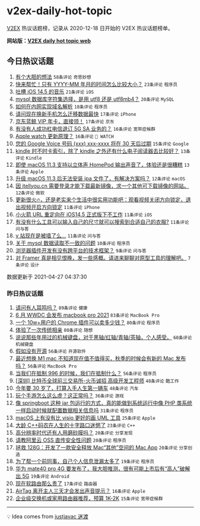 # v2ex-daily-hot-topic

[V2EX](https://www.v2ex.com/) 热议话题榜，记录从 2020-12-18 日开始的 V2EX 热议话题榜单。

**网站版：[V2EX daily hot topic web](https://boojack.github.io/v2ex-daily-hot-topic-web/)**

## 今日热议话题

<!-- TODAY BEGIN -->

1. [有个大胆的想法](https://www.v2ex.com/t/773516) `58条评论` `奇思妙想`
1. [快来帮忙！只有 YYYY-MM 年月的时间怎么比较大小？](https://www.v2ex.com/t/773526) `23条评论` `程序员`
1. [吐槽 iOS 14.5 的音乐](https://www.v2ex.com/t/773507) `21条评论` `iOS`
1. [mysql 数据库字符集选择，是用 utf8 还是 utf8mb4？](https://www.v2ex.com/t/773509) `20条评论` `MySQL`
1. [如何在内网实现域名解析](https://www.v2ex.com/t/773549) `18条评论` `程序员`
1. [请问现在换新手机怎么迁移数据最快](https://www.v2ex.com/t/773538) `17条评论` `iPhone`
1. [京东蓝鲸 VIP 年卡，直接领！](https://www.v2ex.com/t/773513) `17条评论` `京东`
1. [有没有人成功杠电信退订 5G SA 业务的？](https://www.v2ex.com/t/773546) `16条评论` `宽带症候群`
1. [Apple watch 更新原理？](https://www.v2ex.com/t/773514) `16条评论` ` WATCH`
1. [您的 Google Voice 号码 (xxx) xxx-xxxx 将在 30 天后过期](https://www.v2ex.com/t/773523) `15条评论` `Google`
1. [kindle 时不时卡索引，除了 kindle 之外还有什么电子阅读器去比较好？](https://www.v2ex.com/t/773522) `13条评论` `Kindle`
1. [即使 macOS 11.3 支持以立体声 HomePod 输出声音了，体验还是很糟糕](https://www.v2ex.com/t/773508) `13条评论` `Apple`
1. [升级 macOS 11.3 后无法安装 ipa 文件了，有解决方案吗？](https://www.v2ex.com/t/773528) `12条评论` `macOS`
1. [因 itellyou.cn 需要登录才能下载最新镜像，求一个其他可下载镜像的网站。](https://www.v2ex.com/t/773515) `12条评论` `微软`
1. [更新很火🔥，还是老实来个生活中很实用功能吧：观看视频关闭方向锁定，退出视频开启方向锁定](https://www.v2ex.com/t/773561) `11条评论` `iPhone`
1. [小火箭 URL 重定向在 iOS14.5 正式版下不工作](https://www.v2ex.com/t/773536) `11条评论` `iOS`
1. [有没有什么工具可以输入自己的尺寸就可以搜索到合适自己的衣服?](https://www.v2ex.com/t/773517) `11条评论` `问与答`
1. [v 站现在是被墙了么...](https://www.v2ex.com/t/773548) `11条评论` `问与答`
1. [关于 mysql 数据读取不一致的问题](https://www.v2ex.com/t/773557) `10条评论` `程序员`
1. [浏览器插件开发有没有跨平台的技术框架？](https://www.v2ex.com/t/773512) `9条评论` `问与答`
1. [对 Framer 真是相见恨晚，发一些感概。请进来聊聊对原型工具的理解吧。](https://www.v2ex.com/t/773541) `7条评论` `设计`

数据更新于 2021-04-27 04:37:30

<!-- TODAY END -->

### 昨日热议话题

<!-- YESTERDAY BEGIN -->

1. [请问有人耳鸣吗？](https://www.v2ex.com/t/773320) `89条评论` `健康`
1. [6 月 WWDC 会发布 macbook pro 2021](https://www.v2ex.com/t/773327) `83条评论` `MacBook Pro`
1. [一个 10w+用户的 Chrome 插件可以卖多少钱？](https://www.v2ex.com/t/773416) `80条评论` `程序员`
1. [体验了一次传统相亲](https://www.v2ex.com/t/773239) `80条评论` `随想`
1. [说说那些年用过的机械键盘，对于黑轴/红轴/青轴/茶轴，个人感受。](https://www.v2ex.com/t/773337) `60条评论` `机械键盘`
1. [假如没有开源](https://www.v2ex.com/t/773246) `56条评论` `开源软件`
1. [最近想换 M1 mac 不知道现在值不值得买，秋季的时候会有新的 Mac 发布吗？](https://www.v2ex.com/t/773331) `56条评论` `MacBook Pro`
1. [当我们在抵制 996 的时候，我们在抵制什么？](https://www.v2ex.com/t/773298) `56条评论` `程序员`
1. [[深圳] 比特币全球前三交易所-火币诚招 高级开发工程师](https://www.v2ex.com/t/773391) `48条评论` `酷工作`
1. [今年要 30 岁了，打算入手人生第一辆车](https://www.v2ex.com/t/773363) `48条评论` `汽车`
1. [玩个手游怎么这么虚？这正常吗？](https://www.v2ex.com/t/773271) `36条评论` `游戏`
1. [像 springboot 这种 jar 包运行的方式，真的能做到系统运行中像 PHP 类系统一样启动时候就配置数据相关信息吗](https://www.v2ex.com/t/773264) `31条评论` `程序员`
1. [macOS 上有没有比 visio 更好的画 UML 工具](https://www.v2ex.com/t/773309) `25条评论` `Apple`
1. [大龄 C++码农在人生的十字路口迷惘了](https://www.v2ex.com/t/773439) `23条评论` `C++`
1. [高分辨率时代还有人用磨砂膜吗？](https://www.v2ex.com/t/773385) `20条评论` `分享发现`
1. [请教阿里云 OSS 直传安全性问题](https://www.v2ex.com/t/773270) `20条评论` `程序员`
1. [拯救 128G：开发了一款安全释放 Mac“其他”空间的 Mac App](https://www.v2ex.com/t/773263) `20条评论` `分享创造`
1. [为了帮一个前同事，自己个人信息泄漏太多了](https://www.v2ex.com/t/773457) `19条评论` `程序员`
1. [华为 mate40 pro 4G 要发布了，我大胆推测，很有可能上市后有“高人”破解出 5G](https://www.v2ex.com/t/773301) `19条评论` `Android`
1. [现在软路由那么贵了](https://www.v2ex.com/t/773468) `17条评论` `路由器`
1. [AirTag 离开主人三天才会发出声音提示？](https://www.v2ex.com/t/773245) `16条评论` `Apple`
1. [企业级交换机或家用路由器推荐，预算 1K-2K](https://www.v2ex.com/t/773302) `15条评论` `宽带症候群`

<!-- YESTERDAY END -->

---

💡 Idea comes from [justjavac 迷渡](https://github.com/justjavac/)

